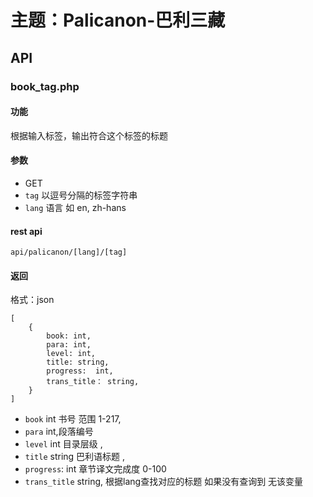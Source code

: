 # 主题：Palicanon-巴利三藏 

## API

### book_tag.php

#### 功能
根据输入标签，输出符合这个标签的标题
#### 参数
- GET
- `tag` 以逗号分隔的标签字符串
- `lang`  语言 如 en, zh-hans
  
#### rest api
    api/palicanon/[lang]/[tag]

#### 返回

格式：json
```
[
    {
        book: int,
        para: int,
        level: int,
        title: string,
        progress:  int,
        trans_title： string, 
    }
]
````

- `book` int 书号  范围 1-217,
- `para` int,段落编号 
- `level` int 目录层级 ,
- `title` string 巴利语标题 ,
- `progress`: int 章节译文完成度  0-100
- `trans_title` string, 根据lang查找对应的标题 如果没有查询到 无该变量

